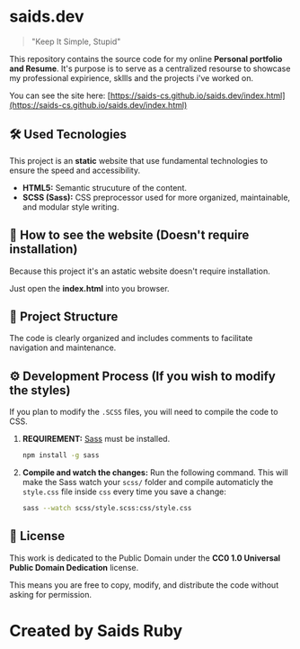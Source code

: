 # saids.dev

> "Keep It Simple, Stupid"

This repository contains the source code for my online **Personal portfolio and Resume**. It's purpose is to serve as a centralized resourse to showcase my professional expirience, skllls and the projects i've worked on.

You can see the site here: [https://saids-cs.github.io/saids.dev/index.html](https://saids-cs.github.io/saids.dev/index.html)

## 🛠️ Used Tecnologies

This project is an **static** website that use fundamental technologies to ensure the speed and accessibility.

* **HTML5:** Semantic strucuture of the content.
* **SCSS (Sass):** CSS preprocessor used for more organized, maintainable, and modular style writing.

## 🚀 How to see the website (Doesn't require installation)

Because this project it's an astatic website doesn't require installation.

Just open the **index.html** into you browser.

## 📁 Project Structure

The code is clearly organized and includes comments to facilitate navigation and maintenance.

## ⚙️ Development Process (If you wish to modify the styles)

If you plan to modify the `.SCSS` files, you will need to compile the code to CSS.

1.	**REQUIREMENT:** [Sass](https://sass-lang.com/install/) must be installed.
	```bash
	npm install -g sass
	```		

2.	**Compile and watch the changes:** Run the following command. This will make the Sass watch your `scss/` folder and compile automaticly the `style.css` file inside `css` every time you save a change:
	```bash
	sass --watch scss/style.scss:css/style.css
	```

 ## 📜 License

This work is dedicated to the Public Domain under the **CC0 1.0 Universal Public Domain Dedication** license.

This means you are free to copy, modify, and distribute the code without asking for permission.


# Created by Saids Ruby
